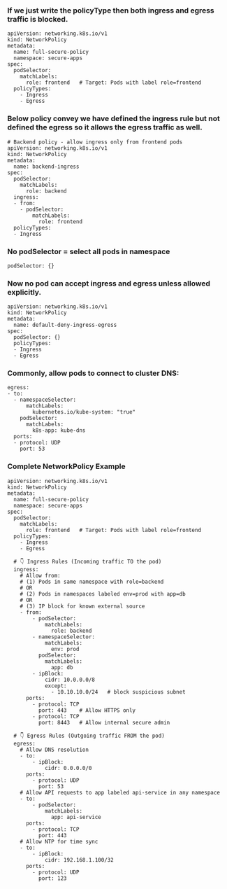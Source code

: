 

### If we just write the policyType then both ingress and egress traffic is blocked. 
```
apiVersion: networking.k8s.io/v1
kind: NetworkPolicy
metadata:
  name: full-secure-policy
  namespace: secure-apps
spec:
  podSelector:
    matchLabels:
      role: frontend   # Target: Pods with label role=frontend
  policyTypes:
    - Ingress
    - Egress
```

### Below policy convey we have defined the ingress rule but not defined the egress so it allows the egress traffic as well.

```
# Backend policy - allow ingress only from frontend pods
apiVersion: networking.k8s.io/v1
kind: NetworkPolicy
metadata:
  name: backend-ingress
spec:
  podSelector:
    matchLabels:
      role: backend
  ingress:
  - from:
    - podSelector:
        matchLabels:
          role: frontend
  policyTypes:
  - Ingress
```

### No podSelector = select all pods in namespace
```
podSelector: {}
```

### Now no pod can accept ingress and egress unless allowed explicitly.
```
apiVersion: networking.k8s.io/v1
kind: NetworkPolicy
metadata:
  name: default-deny-ingress-egress
spec:
  podSelector: {}
  policyTypes:
  - Ingress
  - Egress

```

### Commonly, allow pods to connect to cluster DNS:
```
egress:
- to:
  - namespaceSelector:
      matchLabels:
        kubernetes.io/kube-system: "true"
    podSelector:
      matchLabels:
        k8s-app: kube-dns
  ports:
  - protocol: UDP
    port: 53
```

### Complete NetworkPolicy Example

```
apiVersion: networking.k8s.io/v1
kind: NetworkPolicy
metadata:
  name: full-secure-policy
  namespace: secure-apps
spec:
  podSelector:
    matchLabels:
      role: frontend   # Target: Pods with label role=frontend
  policyTypes:
    - Ingress
    - Egress

  # 👇 Ingress Rules (Incoming traffic TO the pod)
  ingress:
    # Allow from:
    # (1) Pods in same namespace with role=backend
    # OR
    # (2) Pods in namespaces labeled env=prod with app=db
    # OR
    # (3) IP block for known external source
    - from:
        - podSelector:
            matchLabels:
              role: backend
        - namespaceSelector:
            matchLabels:
              env: prod
          podSelector:
            matchLabels:
              app: db
        - ipBlock:
            cidr: 10.0.0.0/8
            except:
              - 10.10.10.0/24   # block suspicious subnet
      ports:
        - protocol: TCP
          port: 443    # Allow HTTPS only
        - protocol: TCP
          port: 8443   # Allow internal secure admin

  # 👇 Egress Rules (Outgoing traffic FROM the pod)
  egress:
    # Allow DNS resolution
    - to:
        - ipBlock:
            cidr: 0.0.0.0/0
      ports:
        - protocol: UDP
          port: 53
    # Allow API requests to app labeled api-service in any namespace
    - to:
        - podSelector:
            matchLabels:
              app: api-service
      ports:
        - protocol: TCP
          port: 443
    # Allow NTP for time sync
    - to:
        - ipBlock:
            cidr: 192.168.1.100/32
      ports:
        - protocol: UDP
          port: 123

```

